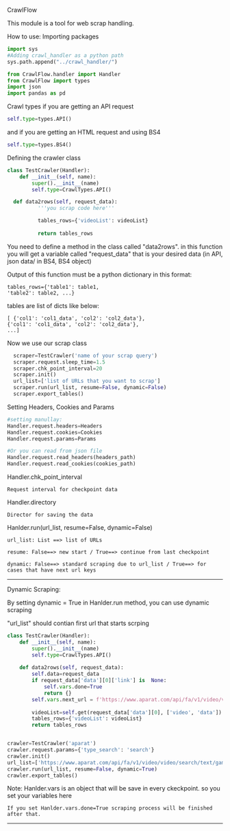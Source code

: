 
CrawlFlow

This module is a tool for web scrap handling. 

How to use:
Importing packages
```python
import sys
#Adding crawl_handler as a python path
sys.path.append("../crawl_handler/")

from CrawlFlow.handler import Handler
from CrawlFlow import types
import json
import pandas as pd
```

Crawl types
if you are getting an API request
```python
self.type=types.API()
```
and if you are getting an HTML request and using BS4
```python
self.type=types.BS4()
```

Defining the crawler class
```python
class TestCrawler(Handler):
    def __init__(self, name):
        super().__init__(name)
        self.type=CrawlTypes.API()

  def data2rows(self, request_data):
          '''you scrap code here'''

          tables_rows={'videoList': videoList}
          
          return tables_rows
```
You need to define a method in the class called "data2rows". 
in this function you will get a variable called "request_data" that is your desired data (in API, json data/ in BS4, BS4 object)

Output of this function must be a python dictionary in this format:
```
tables_rows={'table1': table1,
'table2': table2, ...}
```
tables are list of dicts like below:
```
[ {'col1': 'col1_data', 'col2': 'col2_data'},
{'col1': 'col1_data', 'col2': 'col2_data'},
...]
```

Now we use our scrap class
```python
  scraper=TestCrawler('name of your scrap query')
  scraper.request.sleep_time=1.5
  scraper.chk_point_interval=20
  scraper.init()
  url_list=['list of URLs that you want to scrap']
  scraper.run(url_list, resume=False, dynamic=False)
  scraper.export_tables()
```


Setting Headers, Cookies and Params
```python
#setting manullay:
Handler.request.headers=Headers
Handler.request.cookies=Cookies
Handler.request.params=Params

#Or you can read from json file
Handler.request.read_headers(headers_path)
Handler.request.read_cookies(cookies_path)

```

Handler.chk_point_interval
```
Request interval for checkpoint data
```

Handler.directory
```
Director for saving the data
```

Hanlder.run(url_list, resume=False, dynamic=False)
```
url_list: List ==> list of URLs

resume: False==> new start / True==> continue from last checkpoint

dynamic: False==> standard scraping due to url_list / True==> for cases that have next url keys
```
----------------------------
Dynamic Scraping:

By setting dynamic = True in Hanlder.run method, you can use dynamic scraping

"url_list" should contian first url that starts scrping

```python
class TestCrawler(Handler):
    def __init__(self, name):
        super().__init__(name)
        self.type=CrawlTypes.API()
 
    def data2rows(self, request_data):
        self.data=request_data
        if request_data['data'][0]['link'] is  None:
            self.vars.done=True
            return {}
        self.vars.next_url = f'https://www.aparat.com/api/fa/v1/video/video/search/text/'+self.get(request_data['data'][0], ['link', 'next']).split('text/')[1]
        
        videoList=self.get(request_data['data'][0], ['video', 'data']) 
        tables_rows={'videoList': videoList}
        return tables_rows


crawler=TestCrawler('aparat')
crawler.request.params={'type_search': 'search'}
crawler.init()
url_list=['https://www.aparat.com/api/fa/v1/video/video/search/text/game']
crawler.run(url_list, resume=False, dynamic=True)
crawler.export_tables()

```
Note:
Hanlder.vars is an object that will be save in every ckeckpoint. so you set your variables here

```
If you set Hanlder.vars.done=True scraping process will be finished after that.
```
-----------------------------
